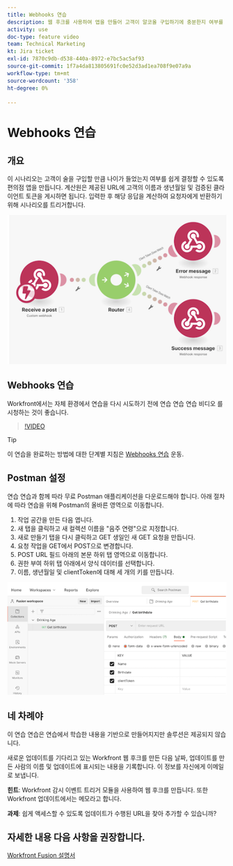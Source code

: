 ```yaml
---
title: Webhooks 연습
description: 웹 후크를 사용하여 앱을 만들어 고객이 알코올 구입하기에 충분한지 여부를 확인하는 방법을 알아봅니다. [!DNL Adobe Workfront Fusion].
activity: use
doc-type: feature video
team: Technical Marketing
kt: Jira ticket
exl-id: 7870c9db-d538-440a-8972-e7bc5ac5af93
source-git-commit: 1f7a4da813805691fc0e52d3ad1ea708f9e07a9a
workflow-type: tm+mt
source-wordcount: '358'
ht-degree: 0%

---
```


# Webhooks 연습

## 개요

이 시나리오는 고객이 술을 구입할 만큼 나이가 들었는지 여부를 쉽게 결정할 수 있도록 편의점 앱을 만듭니다. 계산원은 제공된 URL에 고객의 이름과 생년월일 및 검증된 클라이언트 토큰을 게시하면 됩니다. 입력한 후 해당 응답을 계산하여 요청자에게 반환하기 위해 시나리오를 트리거합니다.

![스위치 모듈을 사용한 이미지](assets/beyond-basic-modules-5.png)

## Webhooks 연습

Workfront에서는 자체 환경에서 연습을 다시 시도하기 전에 연습 연습 연습 비디오 를 시청하는 것이 좋습니다.

>[!VIDEO](https://video.tv.adobe.com/v/335292/?quality=12)

>[!TIP]
>
>이 연습을 완료하는 방법에 대한 단계별 지침은 [Webhooks 연습](https://experienceleague.adobe.com/docs/workfront-learn/tutorials-workfront/fusion/exercises/webhooks.html?lang=en) 운동.

## Postman 설정

연습 연습과 함께 따라 무료 Postman 애플리케이션을 다운로드해야 합니다. 아래 절차에 따라 연습을 위해 Postman의 올바른 영역으로 이동합니다.

1. 작업 공간을 만든 다음 엽니다.
1. 새 탭을 클릭하고 새 컬렉션 이름을 &quot;음주 연령&quot;으로 지정합니다.
1. 새로 만들기 탭을 다시 클릭하고 GET 생일인 새 GET 요청을 만듭니다.
1. 요청 작업을 GET에서 POST으로 변경합니다.
1. POST URL 필드 아래의 본문 하위 탭 영역으로 이동합니다.
1. 권한 부여 하위 탭 아래에서 양식 데이터를 선택합니다.
1. 이름, 생년월일 및 clientToken에 대해 세 개의 키를 만듭니다.

![스위치 모듈을 사용한 이미지](assets/beyond-basic-modules-6.png)

## 네 차례야

이 연습 연습은 연습에서 학습한 내용을 기반으로 만들어지지만 솔루션은 제공되지 않습니다.

새로운 업데이트를 기다리고 있는 Workfront 웹 후크를 만든 다음 날짜, 업데이트를 만든 사람의 이름 및 업데이트에 표시되는 내용을 기록합니다. 이 정보를 자신에게 이메일로 보냅니다.

**힌트**: Workfront 감시 이벤트 트리거 모듈을 사용하여 웹 후크를 만듭니다. 또한 Workfront 업데이트에서는 메모라고 합니다.

**과제**: 쉽게 액세스할 수 있도록 업데이트가 수행된 URL을 찾아 추가할 수 있습니까?


## 자세한 내용 다음 사항을 권장합니다.

[Workfront Fusion 설명서](https://experienceleague.adobe.com/docs/workfront/using/adobe-workfront-fusion/workfront-fusion-2.html?lang=en)
